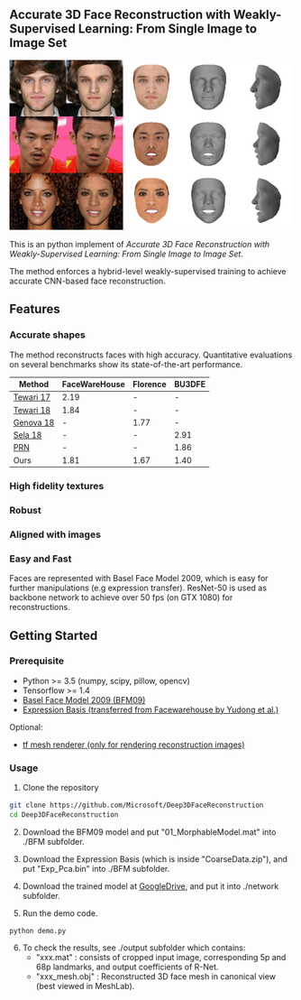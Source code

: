 ## Accurate 3D Face Reconstruction with Weakly-Supervised Learning: From Single Image to Image Set ##

<p align="center"> 
<img src="/images/example.png">
</p>


This is an python implement of *Accurate 3D Face Reconstruction with Weakly-Supervised Learning: From Single Image to Image Set*.

The method enforces a hybrid-level weakly-supervised training to achieve accurate CNN-based face reconstruction.

## Features

### Accurate shapes
The method reconstructs faces with high accuracy. Quantitative evaluations on several benchmarks show its state-of-the-art performance. 

|Method       |FaceWareHouse|Florence|BU3DFE|
|-------------|-------------|--------|------|
|[Tewari 17]()|2.19         |-       |-     |
|[Tewari 18]()|1.84         |-       |-     |
|[Genova 18]()|-            |1.77    |-     |
|[Sela 18]()  |-            |-       |2.91  |
|[PRN]()	  |-            |-       |1.86  |
|Ours         |1.81         |1.67    |1.40  |

### High fidelity textures

### Robust

### Aligned with images

### Easy and Fast
Faces are represented with Basel Face Model 2009, which is easy for further manipulations (e.g expression transfer). ResNet-50 is used as backbone network to achieve over 50 fps (on GTX 1080) for reconstructions.


## Getting Started
### Prerequisite ###

- Python >= 3.5 (numpy, scipy, pillow, opencv)
- Tensorflow >= 1.4
- [Basel Face Model 2009 (BFM09)](https://faces.dmi.unibas.ch/bfm/main.php?nav=1-0&id=basel_face_model)
- [Expression Basis (transferred from Facewarehouse by Yudong et al.)](https://github.com/Juyong/3DFace)

Optional:

- [tf mesh renderer (only for rendering reconstruction images)](https://github.com/google/tf_mesh_renderer)

### Usage ###

1. Clone the repository 

```bash
git clone https://github.com/Microsoft/Deep3DFaceReconstruction
cd Deep3DFaceReconstruction
```

2. Download the BFM09 model and put "01_MorphableModel.mat" into ./BFM subfolder.

3. Download the Expression Basis (which is inside "CoarseData.zip"), and put "Exp_Pca.bin" into ./BFM subfolder.

4. Download the trained model at [GoogleDrive](https://drive.google.com/file/d/1RSEkXwF5BGelvBaIJFtKIxjUcR5ULSK0/view?usp=sharing), and put it into ./network subfolder.

5. Run the demo code.

```
python demo.py
```

6. To check the results, see ./output subfolder which contains:
	- "xxx.mat" : consists of cropped input image, corresponding 5p and 68p landmarks, and output coefficients of R-Net.
	- "xxx_mesh.obj" : Reconstructed 3D face mesh in canonical view (best viewed in MeshLab).
